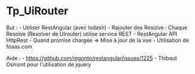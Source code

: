 # Tp_UiRouter

But : 
      - Utiliser RestAngular (avec lodash)
      - Rajouter des Resolve : Chaque Resolve (Resolver de UIrouter) utilise service REST
      - RestAngular API HttpRest
      - Quand promise chargée => Mise à jour de la vue
      - Utilisation de foaas.com

Aide : 
      - https://github.com/mgonto/restangular/issues/1225
      - Thibaut Osmont pour l'utilisation de jquery
